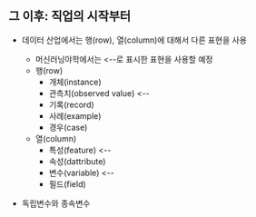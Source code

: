 ## 그 이후: 직업의 시작부터


- 데이터 산업에서는 행(row), 열(column)에 대해서 다른 표현을 사용
  - 머신러닝야학에서는 <--로 표시한 표현을 사용할 예정
  - 행(row)
    - 개체(instance)
    - 관측치(observed value) <--
    - 기록(record)
    - 사례(example)
    - 경우(case)
  - 열(column)
    - 특성(feature) <--
    - 속성(dattribute)
    - 변수(variable) <--
    - 필드(field)


- 독립변수와 종속변수